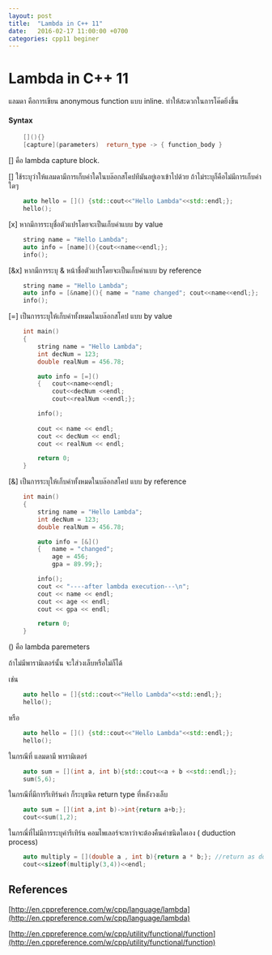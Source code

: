 ```yaml
---
layout: post
title:  "Lambda in C++ 11"
date:   2016-02-17 11:00:00 +0700
categories: cpp11 beginer
---
```


# Lambda in C++ 11

แลมดา คือการเขียน anonymous function แบบ inline. ทำให้สะดวกในการโค๊ดยิ่งขึ้น

#### Syntax

```cpp
	[](){}
	[capture](parameters)  return_type -> { function_body }
```
[]  คือ lambda capture block.

[] ใช้ระบุว่าให้แลมดามีการเก็บค่าใดในบล๊อกสโคปทีมันอยู่เอาเข้าไปด้วย ถ้าไม่ระบุก็คือไม่มีการเก็บค่าใดๆ

```cpp
	auto hello = []() {std::cout<<"Hello Lambda"<<std::endl;};
	hello();
```

[x] หากมีการระบุชื่อตัวแปรโดยจะเป็นเก็บค่าแบบ by value

```cpp
	string name = "Hello Lambda";
	auto info = [name](){cout<<name<<endl;};
	info();
```

[&x] หากมีการระบุ & หน้าชื่อตัวแปรโดยจะเป็นเก็บค่าแบบ by reference

```cpp
	string name = "Hello Lambda";
	auto info = [&name](){ name = "name changed"; cout<<name<<endl;};
	info();
```

[=] เป็นการระบุให้เก็บค่าทั้งหมดในบล๊อกสโคป แบบ by value

```cpp
	int main()
	{
		string name = "Hello Lambda";
		int decNum = 123;
		double realNum = 456.78;

		auto info = [=]()
		{	cout<<name<<endl;
			cout<<decNum <<endl;
			cout<<realNum <<endl;};

		info();
		
		cout << name << endl;
		cout << decNum << endl;
		cout << realNum << endl;

		return 0;
	}
```

[&] เป็นการระบุให้เก็บค่าทั้งหมดในบล๊อกสโคป แบบ by reference

```cpp
	int main()
	{
		string name = "Hello Lambda";
		int decNum = 123;
		double realNum = 456.78;

		auto info = [&]()
		{	name = "changed";
			age = 456;
			gpa = 89.99;};

		info();
		cout << "----after lambda execution---\n";
		cout << name << endl;
		cout << age << endl;
		cout << gpa << endl;

		return 0;
	}

```


()  คือ lambda paremeters

ถ้าไม่มีพารามิเตอร์นั้น จะใส่วงเล็บหรือใม่ก็ได้

เช่น 

```cpp
	auto hello = []{std::cout<<"Hello Lambda"<<std::endl;};
	hello();
```

หรือ

```cpp
	auto hello = []() {std::cout<<"Hello Lambda"<<std::endl;};
	hello();
```

ในกรณีที่ แลมดามี พารามิเตอร์ 

```cpp
	auto sum = [](int a, int b){std::cout<<a + b <<std::endl;};
	sum(5,6);
```

ในกรณีที่มีการรีเทิร์นค่า ก็ระบุชนิด return type ที่หลังวงเล็บ

```cpp
	auto sum = [](int a,int b)->int{return a+b;};
	cout<<sum(1,2);
```

ในกรณี่ที่ไม่มีการระบุค่ารีเทิร์น คอมไพเลอร์จะหาว่าจะต้องคืนค่าชนิดใดเอง ( duduction process)

```cpp
	auto multiply = [](double a , int b){return a * b;}; //return as double;
	cout<<sizeof(multiply(3,4))<<endl; 
```


## References

[http://en.cppreference.com/w/cpp/language/lambda](http://en.cppreference.com/w/cpp/language/lambda)

[http://en.cppreference.com/w/cpp/utility/functional/function](http://en.cppreference.com/w/cpp/utility/functional/function)


